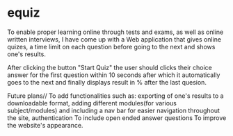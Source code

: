 # equiz
To enable proper learning online through tests and exams, as well as online written interviews, 
I have come up with a Web application that gives online quizes, a time limit on each question before going to the next and shows one's results.

After clicking the button "Start Quiz" the user should clicks their choice answer for the first question within 10 seconds after which it
automatically goes to the next and finally displays result in % after the last quesion.



Future plans//
To add functionalities such as: exporting of one's results to a downloadable format, adding different modules(for various subject/modules) and including a nav bar for easier navigation throughout the site, authentication
To include open ended answer questions
To improve the website's appearance.
